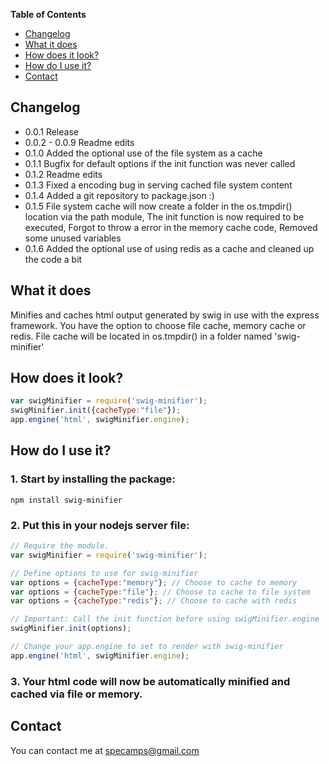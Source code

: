 **Table of Contents**

- [Changelog](#changelog)
- [What it does](#what-it-does)
- [How does it look?](#how-does-it-look)
- [How do I use it?](#how-do-i-use-it)
- [Contact](#contact)

## Changelog

 - 0.0.1 Release
 - 0.0.2 - 0.0.9 Readme edits
 - 0.1.0 Added the optional use of the file system as a cache
 - 0.1.1 Bugfix for default options if the init function was never called
 - 0.1.2 Readme edits
 - 0.1.3 Fixed a encoding bug in serving cached file system content
 - 0.1.4 Added a git repository to package.json :)
 - 0.1.5 File system cache will now create a folder in the os.tmpdir() location via the path module, The init function is now required to be executed, Forgot to throw a error in the memory cache code, Removed some unused variables
 - 0.1.6 Added the optional use of using redis as a cache and cleaned up the code a bit
 
## What it does

Minifies and caches html output generated by swig in use with the express framework.
You have the option to choose file cache, memory cache or redis.
File cache will be located in os.tmpdir() in a folder named 'swig-minifier'


## How does it look?

```javascript
var swigMinifier = require('swig-minifier');
swigMinifier.init({cacheType:"file"});
app.engine('html', swigMinifier.engine);
```


##  How do I use it?

### 1. Start by installing the package:
    npm install swig-minifier

### 2. Put this in your nodejs server file:
```javascript
// Require the module.
var swigMinifier = require('swig-minifier');

// Define options to use for swig-minifier
var options = {cacheType:"memory"}; // Choose to cache to memory
var options = {cacheType:"file"}; // Choose to cache to file system
var options = {cacheType:"redis"}; // Choose to cache with redis

// Important: Call the init function before using swigMinifier.engine
swigMinifier.init(options);

// Change your app.engine to set to render with swig-minifier
app.engine('html', swigMinifier.engine);
```
### 3. Your html code will now be automatically minified and cached via file or memory.

## Contact
You can contact me at specamps@gmail.com